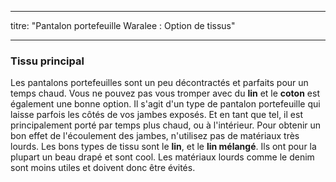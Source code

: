 - - -
titre: "Pantalon portefeuille Waralee : Option de tissus"
- - -

### Tissu principal

Les pantalons portefeuilles sont un peu décontractés et parfaits pour un temps chaud. Vous ne pouvez pas vous tromper avec du **lin** et le **coton** est également une bonne option. Il s'agit d'un type de pantalon portefeuille qui laisse parfois les côtés de vos jambes exposés. Et en tant que tel, il est principalement porté par temps plus chaud, ou à l'intérieur. Pour obtenir un bon effet de l'écoulement des jambes, n'utilisez pas de matériaux très lourds. Les bons types de tissu sont le **lin**, et le **lin mélangé**. Ils ont pour la plupart un beau drapé et sont cool. Les matériaux lourds comme le denim sont moins utiles et doivent donc être évités.
